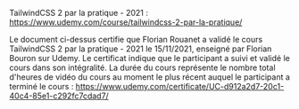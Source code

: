 TailwindCSS 2 par la pratique - 2021 :
https://www.udemy.com/course/tailwindcss-2-par-la-pratique/

Le document ci-dessus certifie que Florian Rouanet a validé le cours TailwindCSS 2 par la pratique - 2021 le 15/11/2021, enseigné par Florian Bouron sur Udemy. Le certificat indique que le participant a suivi et validé le cours dans son intégralité. La durée du cours représente le nombre total d'heures de vidéo du cours au moment le plus récent auquel le participant a terminé le cours :
https://www.udemy.com/certificate/UC-d912a2d7-20c1-40c4-85e1-c292fc7cdad7/
